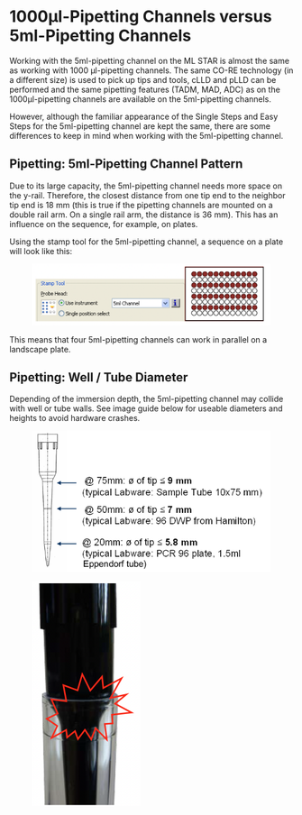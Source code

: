 # 1000μl-Pipetting Channels versus 5ml-Pipetting Channels

Working with the 5ml-pipetting channel on the ML STAR is almost the same as working with 1000 μl-pipetting channels. The same CO-RE technology (in a different size) is used to pick up tips and tools, cLLD and pLLD can be performed and the same pipetting features (TADM, MAD, ADC) as on the 1000μl-pipetting channels are available on the 5ml-pipetting channels.&#x20;

However, although the familiar appearance of the Single Steps and Easy Steps for the 5ml-pipetting channel are kept the same, there are some differences to keep in mind when working with the 5ml-pipetting channel.

## Pipetting: 5ml-Pipetting Channel Pattern

Due to its large capacity, the 5ml-pipetting channel needs more space on the y-rail. Therefore, the closest distance from one tip end to the neighbor tip end is 18 mm (this is true if the pipetting channels are mounted on a double rail arm. On a single rail arm, the distance is 36 mm). This has an influence on the sequence, for example, on plates.&#x20;

Using the stamp tool for the 5ml-pipetting channel, a sequence on a plate will look like this:&#x20;

<figure><img src="../../.gitbook/assets/image (23) (1) (1) (1) (1) (1) (1).png" alt=""><figcaption></figcaption></figure>

This means that four 5ml-pipetting channels can work in parallel on a landscape plate.

## Pipetting: Well / Tube Diameter

Depending of the immersion depth, the 5ml-pipetting channel may collide with well or tube walls. See image guide below for useable diameters and heights to avoid hardware crashes.

<div>

<figure><img src="../../.gitbook/assets/image (24) (1) (1) (1) (1) (1) (1).png" alt=""><figcaption></figcaption></figure>

 

<figure><img src="../../.gitbook/assets/image (25) (1) (1) (1) (1) (1) (1).png" alt="" width="193"><figcaption></figcaption></figure>

</div>
